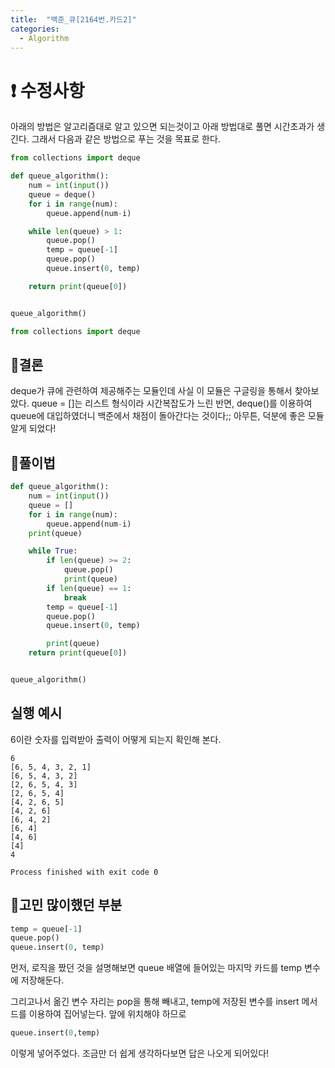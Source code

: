 ```yaml
---
title:  "백준_큐[2164번.카드2]"
categories:
  - Algorithm
---
```


# ❗ 수정사항
아래의 방법은 알고리즘대로 알고 있으면 되는것이고 아래 방법대로 풀면 시간초과가 생긴다.
그래서 다음과 같은 방법으로 푸는 것을 목표로 한다.

```python
from collections import deque

def queue_algorithm():
    num = int(input())
    queue = deque()
    for i in range(num):
        queue.append(num-i)

    while len(queue) > 1:
        queue.pop()
        temp = queue[-1]
        queue.pop()
        queue.insert(0, temp)

    return print(queue[0])


queue_algorithm()
```

```python
from collections import deque
```
## 🥚결론
deque가 큐에 관련하여 제공해주는 모듈인데 사실 이 모듈은 구글링을 통해서 찾아보았다.
queue = []는 리스트 형식이라 시간복잡도가 느린 반면, deque()를 이용하여 queue에 대입하였더니 백준에서 채점이 돌아간다는 것이다;;
아무튼, 덕분에 좋은 모듈 알게 되었다!


## 🐋풀이법
```python
def queue_algorithm():
    num = int(input())
    queue = []
    for i in range(num):
        queue.append(num-i)
    print(queue)

    while True:
        if len(queue) >= 2:
            queue.pop()
            print(queue)
        if len(queue) == 1:
            break
        temp = queue[-1]
        queue.pop()
        queue.insert(0, temp)

        print(queue)
    return print(queue[0])


queue_algorithm()
```

## 실행 예시
6이란 숫자를 입력받아 출력이 어떻게 되는지 확인해 본다.

```
6
[6, 5, 4, 3, 2, 1]
[6, 5, 4, 3, 2]
[2, 6, 5, 4, 3]
[2, 6, 5, 4]
[4, 2, 6, 5]
[4, 2, 6]
[6, 4, 2]
[6, 4]
[4, 6]
[4]
4

Process finished with exit code 0
```

## 🤔고민 많이했던 부분
```python
temp = queue[-1]
queue.pop()
queue.insert(0, temp)
```

먼저, 로직을 짰던 것을 설명해보면 queue 배열에 들어있는 마지막 카드를 temp 변수에 저장해둔다.

그리고나서 옮긴 변수 자리는 pop을 통해 빼내고, temp에 저장된 변수를 insert 메서드를 이용하여 집어넣는다. 앞에 위치해야 하므로

```python
queue.insert(0,temp)
```
이렇게 넣어주었다.
조금만 더 쉽게 생각하다보면 답은 나오게 되어있다!
